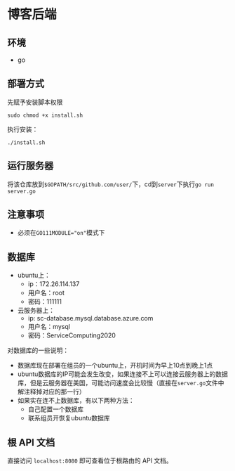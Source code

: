 # 博客后端

## 环境
- go

## 部署方式

先赋予安装脚本权限

```
sudo chmod +x install.sh
```

执行安装：

```
./install.sh
```

## 运行服务器

将该仓库放到`$GOPATH/src/github.com/user/`下，cd到`server`下执行`go run server.go`

## 注意事项

* 必须在`GO111MODULE="on"`模式下

## 数据库

* ubuntu上：
  * ip：172.26.114.137
  * 用户名：root
  * 密码：111111
* 云服务器上：
  * ip: sc-database.mysql.database.azure.com
  * 用户名：mysql
  * 密码：ServiceComputing2020

对数据库的一些说明：

* 数据库现在部署在组员的一个ubuntu上，开机时间为早上10点到晚上1点
* ubuntu数据库的IP可能会发生改变，如果连接不上可以连接云服务器上的数据库，但是云服务器在美国，可能访问速度会比较慢（直接在`server.go`文件中解注释掉对应的那一行）
* 如果实在连不上数据库，有以下两种方法：
  * 自己配置一个数据库
  * 联系组员开恢复ubuntu数据库

## 根 API 文档
直接访问 `localhost:8080` 即可查看位于根路由的 API 文档。

